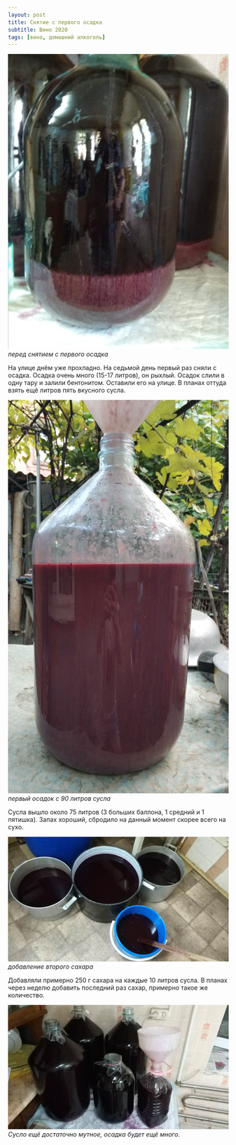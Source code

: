 ```yaml
---
layout: post
title: Снятие с первого осадка
subtitle: Вино 2020
tags: [вино, домашний алкоголь]
---
```

![](/assets/img/alco/03wine.jpg)
*перед снятием с первого осадка*

На улице днём уже прохладно. На седьмой день первый раз сняли с осадка. Осадка очень много (15-17 литров), он рыхлый. Осадок слили в одну тару и залили бентонитом. Оставили его на улице. В планах оттуда взять ещё литров пять вкусного сусла.

![](/assets/img/alco/03sediment.jpg)
*первый осадок с 90 литров сусла*

Сусла вышло около 75 литров (3 больших баллона, 1 средний и 1 пятишка). Запах хороший, сбродило на данный момент скорее всего на сухо.

![](/assets/img/alco/03wort.jpg)
*добавление второго сахара*

Добавляли примерно 250 г сахара на каждые 10 литров сусла. В планах через неделю добавить последний раз сахар, примерно такое же количество.

![](/assets/img/alco/03tare.jpg)
*Сусло ещё достаточно мутное, осадка будет ещё много.*
